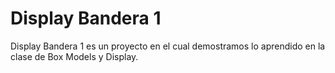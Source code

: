 # Display Bandera 1
Display Bandera 1 es un proyecto en el cual demostramos lo aprendido en la clase de Box Models y Display.
